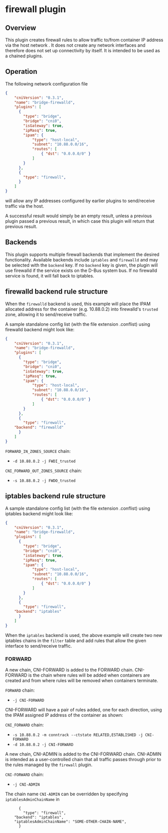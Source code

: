 # firewall plugin

## Overview

This plugin creates firewall rules to allow traffic to/from container IP address via the host network .
It does not create any network interfaces and therefore does not set up connectivity by itself.
It is intended to be used as a chained plugins.

## Operation
The following network configuration file

```json
{
    "cniVersion": "0.3.1",
    "name": "bridge-firewalld",
    "plugins": [
      {
        "type": "bridge",
        "bridge": "cni0",
        "isGateway": true,
        "ipMasq": true,
        "ipam": {
            "type": "host-local",
            "subnet": "10.88.0.0/16",
            "routes": [
                { "dst": "0.0.0.0/0" }
            ]
        }
      },
      {
        "type": "firewall",
      }
    ]
}
```

will allow any IP addresses configured by earlier plugins to send/receive traffic via the host.

A successful result would simply be an empty result, unless a previous plugin passed a previous result, in which case this plugin will return that previous result.

## Backends

This plugin supports multiple firewall backends that implement the desired functionality.
Available backends include `iptables` and `firewalld` and may be selected with the `backend` key.
If no `backend` key is given, the plugin will use firewalld if the service exists on the D-Bus system bus.
If no firewalld service is found, it will fall back to iptables.

## firewalld backend rule structure
When the `firewalld` backend is used, this example will place the IPAM allocated address for the container (e.g. 10.88.0.2) into firewalld's `trusted` zone, allowing it to send/receive traffic.


A sample standalone config list (with the file extension .conflist) using firewalld backend might
look like:

```json
{
    "cniVersion": "0.3.1",
    "name": "bridge-firewalld",
    "plugins": [
      {
        "type": "bridge",
        "bridge": "cni0",
        "isGateway": true,
        "ipMasq": true,
        "ipam": {
            "type": "host-local",
            "subnet": "10.88.0.0/16",
            "routes": [
                { "dst": "0.0.0.0/0" }
            ]
        }
      },
      {
        "type": "firewall",
	"backend": "firewalld"
      }
    ]
}
```


`FORWARD_IN_ZONES_SOURCE` chain:
- `-d 10.88.0.2 -j FWDI_trusted`

`CNI_FORWARD_OUT_ZONES_SOURCE` chain:
- `-s 10.88.0.2 -j FWDO_trusted`


## iptables backend rule structure

A sample standalone config list (with the file extension .conflist) using iptables backend might
look like:

```json
{
    "cniVersion": "0.3.1",
    "name": "bridge-firewalld",
    "plugins": [
      {
        "type": "bridge",
        "bridge": "cni0",
        "isGateway": true,
        "ipMasq": true,
        "ipam": {
            "type": "host-local",
            "subnet": "10.88.0.0/16",
            "routes": [
                { "dst": "0.0.0.0/0" }
            ]
        }
      },
      {
        "type": "firewall",
	"backend": "iptables"
      }
    ]
}
```

When the `iptables` backend is used, the above example will create two new iptables chains in the `filter` table and add rules that allow the given interface to send/receive traffic.

### FORWARD
A new chain, CNI-FORWARD is added to the FORWARD chain.  CNI-FORWARD is the chain where rules will be added
when containers are created and from where rules will be removed when containers terminate.

`FORWARD` chain:
- `-j CNI-FORWARD`

CNI-FORWARD will have a pair of rules added, one for each direction, using the IPAM assigned IP address
of the container as shown:

`CNI_FORWARD` chain:
- `-s 10.88.0.2 -m conntrack --ctstate RELATED,ESTABLISHED -j CNI-FORWARD`
- `-d 10.88.0.2 -j CNI-FORWARD`

A new chain, CNI-ADMIN is added to the CNI-FORWARD chain. CNI-ADMIN is intended as a user-controlled chain that all traffic passes through prior to the rules managed by the `firewall` plugin.

`CNI-FORWARD` chain:
- `-j CNI-ADMIN`

The chain name `CNI-ADMIN` can be overridden by specifying `iptablesAdminChainName` in 

```
      {
        "type": "firewall",
	"backend": "iptables",
	"iptablesAdminChainName": "SOME-OTHER-CHAIN-NAME",
      }
```
